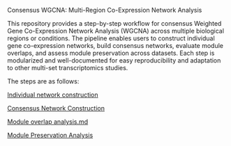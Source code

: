 
Consensus WGCNA: Multi-Region Co-Expression Network Analysis

This repository provides a step-by-step workflow for consensus Weighted Gene Co-Expression Network Analysis (WGCNA) across multiple biological regions or conditions. The pipeline enables users to construct individual gene co-expression networks, build consensus networks, evaluate module overlaps, and assess module preservation across datasets. Each step is modularized and well-documented for easy reproducibility and adaptation to other multi-set transcriptomics studies.



The steps are as follows: 

[Individual network construction](1.Individual%20Network%20Construction.md)  

[Consensus Network Construction](2.%20Consensus%20Network%20Construction.md) 

[Module overlap analysis.md](3.module%20overlap%20analysis.md) 

[Module Preservation Analysis](4.Module%20Preservation%20Analysis.md)
 



